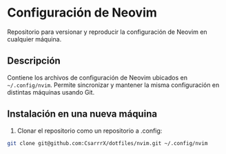 # Configuración de Neovim

Repositorio para versionar y reproducir la configuración de Neovim en cualquier máquina.

## Descripción
Contiene los archivos de configuración de Neovim ubicados en `~/.config/nvim`. Permite sincronizar y mantener la misma configuración en distintas máquinas usando Git.

## Instalación en una nueva máquina

1. Clonar el repositorio como un repositorio a .config:
```bash
git clone git@github.com:CsarrrX/dotfiles/nvim.git ~/.config/nvim
```


